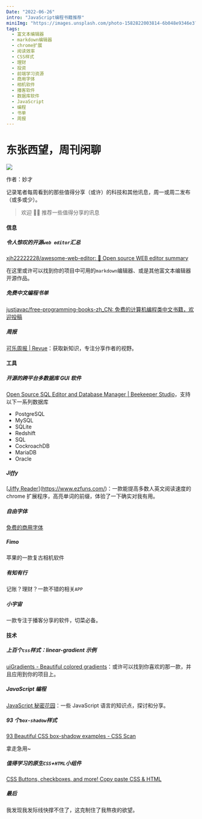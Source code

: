 ```yaml
---
Date: "2022-06-26"
intro: "JavaScript编程书籍推荐"
miniImg: "https://images.unsplash.com/photo-1582822003814-6b048e9346e3?crop=entropy&cs=tinysrgb&fit=max&fm=jpg&ixid=MnwxNjUyNjZ8MHwxfHJhbmRvbXx8fHx8fHx8fDE2NTYzNDI2NTU&ixlib=rb-1.2.1&q=80&w=400"
tags:
  - 富文本编辑器
  - markdown编辑器
  - chrome扩展
  - 阅读效率
  - CSS样式
  - 理财
  - 投资
  - 前端学习资源
  - 商用字体
  - 相机软件
  - 播客软件
  - 数据库软件
  - JavaScript
  - 编程
  - 书单
  - 周报
---
```


# 东张西望，周刊闲聊

![](https://images.unsplash.com/photo-1582822003814-6b048e9346e3?crop=entropy&cs=tinysrgb&fit=max&fm=jpg&ixid=MnwxNjUyNjZ8MHwxfHJhbmRvbXx8fHx8fHx8fDE2NTYzNDI2NTU&ixlib=rb-1.2.1&q=80&w=1080)

作者：妙才

记录笔者每周看到的那些值得分享（或许）的科技和其他讯息，周一或周二发布（或多或少）。

> 欢迎 👏🏻 推荐一些值得分享的讯息

#### 信息

##### 令人惊叹的开源`web editor`汇总

[xjh22222228/awesome-web-editor: 🔨 Open source WEB editor summary](https://github.com/xjh22222228/awesome-web-editor#Markdown-editor)

在这里或许可以找到你的项目中可用的`markdown`编辑器、或是其他富文本编辑器开源作品。

##### 免费中文编程书单

[justjavac/free-programming-books-zh_CN: 免费的计算机编程类中文书籍，欢迎投稿](https://github.com/justjavac/free-programming-books-zh_CN)

##### 周报

[可乐周报 | Revue](about:blank#blocked)：获取新知识，专注分享作者的视野。

#### 工具

##### 开源的跨平台多数据库 GUI 软件

[Open Source SQL Editor and Database Manager | Beekeeper Studio](https://www.beekeeperstudio.io/)，支持以下一系列数据库

- PostgreSQL
- MySQL
- SQLite
- Redshift
- SQL
- CockroachDB
- MariaDB
- Oracle

##### Jiffy

[[Jiffy Reader](https://www.jiffyreader.com/)](https://www.ezfuns.com/)：一款能提高多数人英文阅读速度的 chrome 扩展程序，高亮单词的前缀，体验了一下确实对我有用。

##### 自由字体

[免费的商用字体](https://ziyouziti.com/)

##### Fimo

苹果的一款复古相机软件

##### 有知有行

记账？理财？一款不错的相关`APP`

##### 小宇宙

一款专注于播客分享的软件，切菜必备。

#### 技术

##### 上百个`css`样式：linear-gradient 示例

[uiGradients - Beautiful colored gradients](https://uigradients.com/#Jupiter)：或许可以找到你喜欢的那一款，并且应用到你的项目上。

##### JavaScript 编程

[JavaScript 秘密花园](http://bonsaiden.github.io/JavaScript-Garden/zh/)：一些 JavaScript 语言的知识点，探讨和分享。

##### 93 个`box-shadow`样式

[93 Beautiful CSS box-shadow examples - CSS Scan](https://getcssscan.com/css-box-shadow-examples)

拿走急用~

##### 值得学习的原生`CSS`+`HTML`小组件

[CSS Buttons, checkboxes, and more! Copy paste CSS & HTML](https://uiverse.io/)

##### 最后

我发现我发际线快撑不住了，这克制住了我熬夜的欲望。
